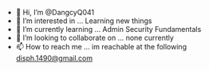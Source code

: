 - 👋 Hi, I’m @DangcyQ041
- 👀 I’m interested in ... Learning new things
- 🌱 I’m currently learning ... Admin Security Fundamentals
- 💞️ I’m looking to collaborate on ... none currently
- 📫 How to reach me ... im reachable at the following disph.1490@gmail.com

<!---
DangcyQ041/DangcyQ041 is a ✨ special ✨ repository because its `README.md` (this file) appears on your GitHub profile.
You can click the Preview link to take a look at your changes.
--->
